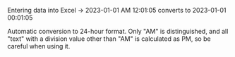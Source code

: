 Entering data into Excel -> 2023-01-01 AM 12:01:05
converts to 2023-01-01 00:01:05

Automatic conversion to 24-hour format.
Only "AM" is distinguished, and all "text" with a division value other than "AM" is calculated as PM, so be careful when using it.
